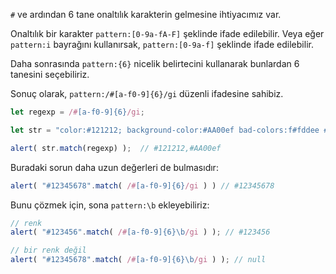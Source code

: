 `#` ve ardından 6 tane onaltılık karakterin gelmesine ihtiyacımız var.

Onaltılık bir karakter `pattern:[0-9a-fA-F]` şeklinde ifade edilebilir. Veya eğer `pattern:i` bayrağını kullanırsak, `pattern:[0-9a-f]` şeklinde ifade edilebilir.

Daha sonrasında `pattern:{6}` nicelik belirtecini kullanarak bunlardan 6 tanesini seçebiliriz.

Sonuç olarak, `pattern:/#[a-f0-9]{6}/gi` düzenli ifadesine sahibiz.

```js run
let regexp = /#[a-f0-9]{6}/gi;

let str = "color:#121212; background-color:#AA00ef bad-colors:f#fddee #fd2"

alert( str.match(regexp) );  // #121212,#AA00ef
```

Buradaki sorun daha uzun değerleri de bulmasıdır:

```js run
alert( "#12345678".match( /#[a-f0-9]{6}/gi ) ) // #12345678
```

Bunu çözmek için, sona `pattern:\b` ekleyebiliriz:

```js run
// renk
alert( "#123456".match( /#[a-f0-9]{6}\b/gi ) ); // #123456

// bir renk değil
alert( "#12345678".match( /#[a-f0-9]{6}\b/gi ) ); // null
```

